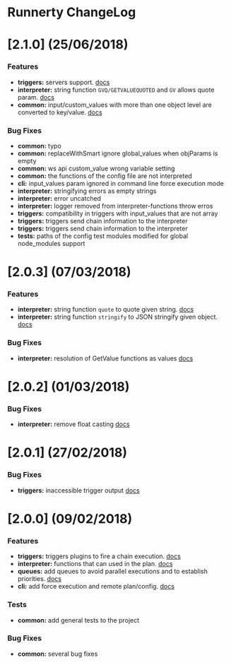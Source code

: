 # Runnerty ChangeLog

<a name="2.1.0"></a>
# [2.1.0] (25/06/2018)

### Features
* **triggers:** servers support. [docs](./docs/triggers.md)
* **interpreter:** string function `GVQ/GETVALUEQUOTED` and `GV` allows quote param. [docs](./docs/functions.md)
* **common:** input/custom_values with more than one object level are converted to key/value. [docs](./docs/usage.md)

### Bug Fixes
* **common:** typo
* **common:** replaceWithSmart ignore global_values when objParams is empty
* **common:** ws api custom_value wrong variable setting
* **common:** the functions of the config file are not interpreted
* **cli:** input_values param ignored in command line force execution mode
* **interpreter:** stringifying errors as empty strings
* **interpreter:** error uncatched
* **interpreter:** logger removed from interpreter-functions throw erros
* **triggers:** compatibility in triggers with input_values that are not array
* **triggers:**  triggers send chain information to the interpreter
* **triggers:**  triggers send chain information to the interpreter
* **tests:**  paths of the config test modules modified for global node_modules support

<a name="2.0.3"></a>
# [2.0.3] (07/03/2018)

### Features
* **interpreter:** string function `quote` to quote given string. [docs](./docs/functions.md)
* **interpreter:** string function `stringify` to JSON stringify given object. [docs](./docs/functions.md)

### Bug Fixes
* **interpreter:** resolution of GetValue functions as values [docs](./docs/functions.md)

<a name="2.0.2"></a>
# [2.0.2] (01/03/2018)

### Bug Fixes
* **interpreter:** remove float casting [docs](./docs/functions.md)

<a name="2.0.1"></a>
# [2.0.1] (27/02/2018)

### Bug Fixes
* **triggers:** inaccessible trigger output [docs](./docs/triggers.md)


<a name="2.0.0"></a>
# [2.0.0] (09/02/2018)

### Features

* **triggers:** triggers plugins to fire a chain execution. [docs](./docs/triggers.md)
* **interpreter:** functions that can used in the plan. [docs](./docs/functions.md)
* **queues:** add queues to avoid parallel executions and to establish priorities. [docs](./docs/queues.md)
* **cli:** add force execution and remote plan/config. [docs](./docs/usage.md)

### Tests

* **common:** add general tests to the project

### Bug Fixes

* **common:** several bug fixes
